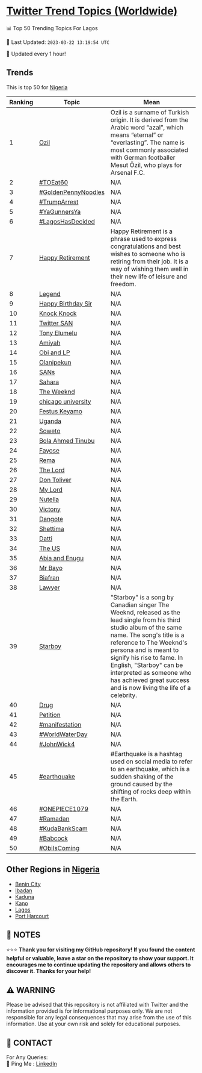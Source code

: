 [Twitter Trend Topics (Worldwide)](https://github.com/ErcinDedeoglu/Twitter-Trend-Topics)
==========


📊 Top 50 Trending Topics For Lagos

📆 Last Updated: `2023-03-22 13:19:54 UTC`

🔧 Updated every 1 hour!


## Trends

This is top 50 for [Nigeria](</Nigeria>)

| Ranking | Topic | Mean |
| ------- | ------------ | ------------ |
| 1 | [Ozil](http://twitter.com/search?q=Ozil) | Ozil is a surname of Turkish origin. It is derived from the Arabic word “azal”, which means “eternal” or “everlasting”. The name is most commonly associated with German footballer Mesut Özil, who plays for Arsenal F.C. |
| 2 | [#TOEat60](http://twitter.com/search?q=%23TOEat60) | N/A |
| 3 | [#GoldenPennyNoodles](http://twitter.com/search?q=%23GoldenPennyNoodles) | N/A |
| 4 | [#TrumpArrest](http://twitter.com/search?q=%23TrumpArrest) | N/A |
| 5 | [#YaGunnersYa](http://twitter.com/search?q=%23YaGunnersYa) | N/A |
| 6 | [#LagosHasDecided](http://twitter.com/search?q=%23LagosHasDecided) | N/A |
| 7 | [Happy Retirement](http://twitter.com/search?q=Happy+Retirement) | Happy Retirement is a phrase used to express congratulations and best wishes to someone who is retiring from their job. It is a way of wishing them well in their new life of leisure and freedom. |
| 8 | [Legend](http://twitter.com/search?q=Legend) | N/A |
| 9 | [Happy Birthday Sir](http://twitter.com/search?q=Happy+Birthday+Sir) | N/A |
| 10 | [Knock Knock](http://twitter.com/search?q=Knock+Knock) | N/A |
| 11 | [Twitter SAN](http://twitter.com/search?q=Twitter+SAN) | N/A |
| 12 | [Tony Elumelu](http://twitter.com/search?q=Tony+Elumelu) | N/A |
| 13 | [Amiyah](http://twitter.com/search?q=Amiyah) | N/A |
| 14 | [Obi and LP](http://twitter.com/search?q=Obi+and+LP) | N/A |
| 15 | [Olanipekun](http://twitter.com/search?q=Olanipekun) | N/A |
| 16 | [SANs](http://twitter.com/search?q=SANs) | N/A |
| 17 | [Sahara](http://twitter.com/search?q=Sahara) | N/A |
| 18 | [The Weeknd](http://twitter.com/search?q=The+Weeknd) | N/A |
| 19 | [chicago university](http://twitter.com/search?q=chicago+university) | N/A |
| 20 | [Festus Keyamo](http://twitter.com/search?q=Festus+Keyamo) | N/A |
| 21 | [Uganda](http://twitter.com/search?q=Uganda) | N/A |
| 22 | [Soweto](http://twitter.com/search?q=Soweto) | N/A |
| 23 | [Bola Ahmed Tinubu](http://twitter.com/search?q=Bola+Ahmed+Tinubu) | N/A |
| 24 | [Fayose](http://twitter.com/search?q=Fayose) | N/A |
| 25 | [Rema](http://twitter.com/search?q=Rema) | N/A |
| 26 | [The Lord](http://twitter.com/search?q=The+Lord) | N/A |
| 27 | [Don Toliver](http://twitter.com/search?q=Don+Toliver) | N/A |
| 28 | [My Lord](http://twitter.com/search?q=My+Lord) | N/A |
| 29 | [Nutella](http://twitter.com/search?q=Nutella) | N/A |
| 30 | [Victony](http://twitter.com/search?q=Victony) | N/A |
| 31 | [Dangote](http://twitter.com/search?q=Dangote) | N/A |
| 32 | [Shettima](http://twitter.com/search?q=Shettima) | N/A |
| 33 | [Datti](http://twitter.com/search?q=Datti) | N/A |
| 34 | [The US](http://twitter.com/search?q=The+US) | N/A |
| 35 | [Abia and Enugu](http://twitter.com/search?q=Abia+and+Enugu) | N/A |
| 36 | [Mr Bayo](http://twitter.com/search?q=Mr+Bayo) | N/A |
| 37 | [Biafran](http://twitter.com/search?q=Biafran) | N/A |
| 38 | [Lawyer](http://twitter.com/search?q=Lawyer) | N/A |
| 39 | [Starboy](http://twitter.com/search?q=Starboy) | "Starboy" is a song by Canadian singer The Weeknd, released as the lead single from his third studio album of the same name. The song's title is a reference to The Weeknd's persona and is meant to signify his rise to fame. In English, "Starboy" can be interpreted as someone who has achieved great success and is now living the life of a celebrity. |
| 40 | [Drug](http://twitter.com/search?q=Drug) | N/A |
| 41 | [Petition](http://twitter.com/search?q=Petition) | N/A |
| 42 | [#manifestation](http://twitter.com/search?q=%23manifestation) | N/A |
| 43 | [#WorldWaterDay](http://twitter.com/search?q=%23WorldWaterDay) | N/A |
| 44 | [#JohnWick4](http://twitter.com/search?q=%23JohnWick4) | N/A |
| 45 | [#earthquake](http://twitter.com/search?q=%23earthquake) | #Earthquake is a hashtag used on social media to refer to an earthquake, which is a sudden shaking of the ground caused by the shifting of rocks deep within the Earth. |
| 46 | [#ONEPIECE1079](http://twitter.com/search?q=%23ONEPIECE1079) | N/A |
| 47 | [#Ramadan](http://twitter.com/search?q=%23Ramadan) | N/A |
| 48 | [#KudaBankScam](http://twitter.com/search?q=%23KudaBankScam) | N/A |
| 49 | [#Babcock](http://twitter.com/search?q=%23Babcock) | N/A |
| 50 | [#ObiIsComing](http://twitter.com/search?q=%23ObiIsComing) | N/A |



## Other Regions in [Nigeria](</Nigeria>)

* [Benin City](</Nigeria/Benin City.md>)
* [Ibadan](</Nigeria/Ibadan.md>)
* [Kaduna](</Nigeria/Kaduna.md>)
* [Kano](</Nigeria/Kano.md>)
* [Lagos](</Nigeria/Lagos.md>)
* [Port Harcourt](</Nigeria/Port Harcourt.md>)



## 📝 NOTES

⭐⭐⭐ **Thank you for visiting my GitHub repository! If you found the content helpful or valuable, leave a star on the repository to show your support. It encourages me to continue updating the repository and allows others to discover it. Thanks for your help!**


## ⚠️ WARNING

Please be advised that this repository is not affiliated with Twitter and the information provided is for informational purposes only. We are not responsible for any legal consequences that may arise from the use of this information. Use at your own risk and solely for educational purposes.


## 📨 CONTACT

 For Any Queries:  
            🏓 Ping Me : [LinkedIn](https://www.linkedin.com/in/ercindedeoglu/)
